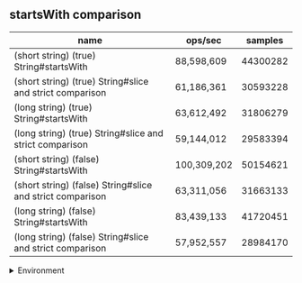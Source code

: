 ## startsWith comparison

|name|ops/sec|samples|
|-|-|-|
|(short string) (true) String#startsWith|88,598,609|44300282|
|(short string) (true) String#slice and strict comparison|61,186,361|30593228|
|(long string) (true) String#startsWith|63,612,492|31806279|
|(long string) (true) String#slice and strict comparison|59,144,012|29583394|
|(short string) (false) String#startsWith|100,309,202|50154621|
|(short string) (false) String#slice and strict comparison|63,311,056|31663133|
|(long string) (false) String#startsWith|83,439,133|41720451|
|(long string) (false) String#slice and strict comparison|57,952,557|28984170|


<details>
<summary>Environment</summary>

* __Machine:__ linux x64 | 4 vCPUs | 7.6GB Mem
* __Run:__ Tue May 06 2025 20:18:10 GMT+0000 (Coordinated Universal Time)
* __Node:__ `v20.19.1`
</details>

<!--
{"environment":{"platform":"linux","arch":"x64","cpus":4,"totalMemory":7.597835540771484},"benchmarks":[{"name":"(short string) (true) String#startsWith","samples":44300282,"opsSec":88598609.5146741},{"name":"(short string) (true) String#slice and strict comparison","samples":30593228,"opsSec":61186361.77300287},{"name":"(long string) (true) String#startsWith","samples":31806279,"opsSec":63612492.6063576},{"name":"(long string) (true) String#slice and strict comparison","samples":29583394,"opsSec":59144012.11408696},{"name":"(short string) (false) String#startsWith","samples":50154621,"opsSec":100309202.67879255},{"name":"(short string) (false) String#slice and strict comparison","samples":31663133,"opsSec":63311056.27846178},{"name":"(long string) (false) String#startsWith","samples":41720451,"opsSec":83439133.0903785},{"name":"(long string) (false) String#slice and strict comparison","samples":28984170,"opsSec":57952557.895813346}]}-->
